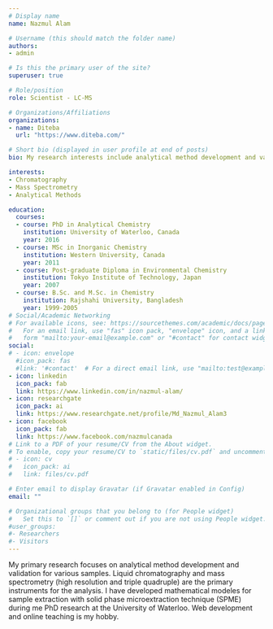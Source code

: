```yaml
---
# Display name
name: Nazmul Alam

# Username (this should match the folder name)
authors:
- admin

# Is this the primary user of the site?
superuser: true

# Role/position
role: Scientist - LC-MS

# Organizations/Affiliations
organizations:
- name: Diteba
  url: "https://www.diteba.com/"

# Short bio (displayed in user profile at end of posts)
bio: My research interests include analytical method development and validation, Chromatography and Mass Spectrometry. 

interests:
- Chromatography
- Mass Spectrometry
- Analytical Methods

education:
  courses:
  - course: PhD in Analytical Chemistry
    institution: University of Waterloo, Canada
    year: 2016
  - course: MSc in Inorganic Chemistry
    institution: Western University, Canada
    year: 2011
  - course: Post-graduate Diploma in Environmental Chemistry
    institution: Tokyo Institute of Technology, Japan
    year: 2007
  - course: B.Sc. and M.Sc. in Chemistry
    institution: Rajshahi University, Bangladesh
    year: 1999-2005
# Social/Academic Networking
# For available icons, see: https://sourcethemes.com/academic/docs/page-builder/#icons
#   For an email link, use "fas" icon pack, "envelope" icon, and a link in the
#   form "mailto:your-email@example.com" or "#contact" for contact widget.
social:
# - icon: envelope
  #icon_pack: fas
  #link: '#contact'  # For a direct email link, use "mailto:test@example.org".
- icon: linkedin
  icon_pack: fab
  link: https://www.linkedin.com/in/nazmul-alam/
- icon: researchgate
  icon_pack: ai
  link: https://www.researchgate.net/profile/Md_Nazmul_Alam3
- icon: facebook
  icon_pack: fab
  link: https://www.facebook.com/nazmulcanada
# Link to a PDF of your resume/CV from the About widget.
# To enable, copy your resume/CV to `static/files/cv.pdf` and uncomment the lines below.
# - icon: cv
#   icon_pack: ai
#   link: files/cv.pdf

# Enter email to display Gravatar (if Gravatar enabled in Config)
email: ""

# Organizational groups that you belong to (for People widget)
#   Set this to `[]` or comment out if you are not using People widget.
#user_groups:
#- Researchers
#- Visitors
---
```

My primary research focuses on analytical method development and validation for various samples. Liquid chromatography and mass spectrometry (high resolution and triple quadruple) are the primary instruments for the analysis. I have developed mathematical modeles for sample extraction with solid phase microextraction technique (SPME) during me PhD research at the University of Waterloo. Web development and online teaching is my hobby. 